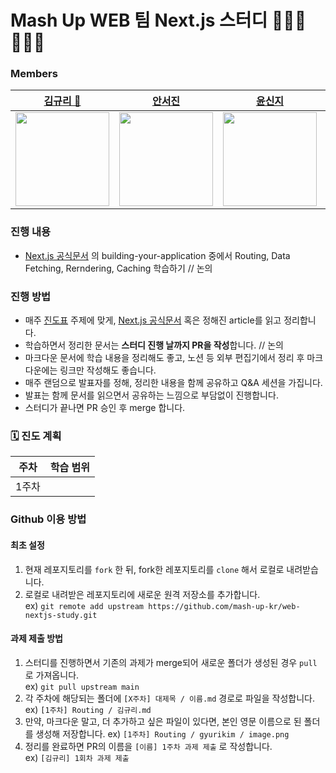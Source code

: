 # Mash Up WEB 팀 Next.js 스터디 🧑🏻‍💻👩🏻‍💻
### Members
| [김규리 👑](https://github.com/Grit03) |[안서진](https://github.com/xxj15) | [윤신지](https://github.com/sinji2102) | [조재석](https://github.com/Pridesd) |
|:---:|:---:|:---:|:---:|
| <img src="https://github.com/Grit03.png" width="150"> | <img src="https://github.com/xxj15.png" width="150"> | <img src="https://github.com/sinji2102.png" width="150"> | <img src="https://github.com/Pridesd.png" width="150"> |

### 진행 내용

- [Next.js 공식문서](https://nextjs.org/docs/app/building-your-application) 의 building-your-application 중에서 Routing, Data Fetching, Rerndering, Caching 학습하기 // 논의

### 진행 방법

- 매주 [진도표](#curriculum) 주제에 맞게, [Next.js 공식문서](https://nextjs.org/docs/app/building-your-application) 혹은 정해진 article를 읽고 정리합니다.
- 학습하면서 정리한 문서는 **스터디 진행 날까지 PR을 작성**합니다. // 논의
- 마크다운 문서에 학습 내용을 정리해도 좋고, 노션 등 외부 편집기에서 정리 후 마크다운에는 링크만 작성해도 좋습니다.
- 매주 랜덤으로 발표자를 정해, 정리한 내용을 함께 공유하고 Q&A 세션을 가집니다.
- 발표는 함께 문서를 읽으면서 공유하는 느낌으로 부담없이 진행합니다.
- 스터디가 끝나면 PR 승인 후 merge 합니다.

### 🗓️ 진도 계획 <a id="curriculum">
| 주차 | 학습 범위 |
|:---:|:---:|
| 1주차 | |


### Github 이용 방법

#### 최초 설정

1. 현재 레포지토리를 `fork` 한 뒤, fork한 레포지토리를 `clone` 해서 로컬로 내려받습니다.
2. 로컬로 내려받은 레포지토리에 새로운 원격 저장소를 추가합니다.  
   ex) `git remote add upstream https://github.com/mash-up-kr/web-nextjs-study.git`

#### 과제 제출 방법

1. 스터디를 진행하면서 기존의 과제가 merge되어 새로운 폴더가 생성된 경우 `pull` 로 가져옵니다.  
   ex) `git pull upstream main`
2. 각 주차에 해당되는 폴더에 `[X주차] 대제목 / 이름.md` 경로로 파일을 작성합니다.  
   ex) `[1주차] Routing / 김규리.md`
3. 만약, 마크다운 말고, 더 추가하고 싶은 파일이 있다면, 본인 영문 이름으로 된 폴더를 생성해 저장합니다.
   ex) `[1주차] Routing / gyurikim / image.png`
4. 정리를 완료하면 PR의 이름을 `[이름] 1주차 과제 제출` 로 작성합니다.  
   ex) `[김규리] 1회차 과제 제출`
